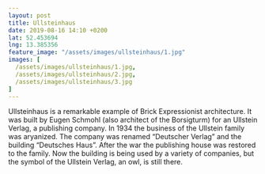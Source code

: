 ```yaml
---
layout: post
title: Ullsteinhaus
date: 2019-08-16 14:10 +0200
lat: 52.453694
lng: 13.385356
feature_image: "/assets/images/ullsteinhaus/1.jpg"
images: [
  /assets/images/ullsteinhaus/1.jpg,
  /assets/images/ullsteinhaus/2.jpg,
  /assets/images/ullsteinhaus/3.jpg
]
---
```


Ullsteinhaus is a remarkable example of Brick Expressionist architecture. It was built by Eugen Schmohl (also architect of the Borsigturm) for an Ullstein Verlag, a publishing company. In 1934 the business of the Ullstein family was aryanized. The company was renamed “Deutscher Verlag” and the building “Deutsches Haus”. After the war the publishing house was restored to the family. Now the building is being used by a variety of companies, but the symbol of the Ullstein Verlag, an owl, is still there.
